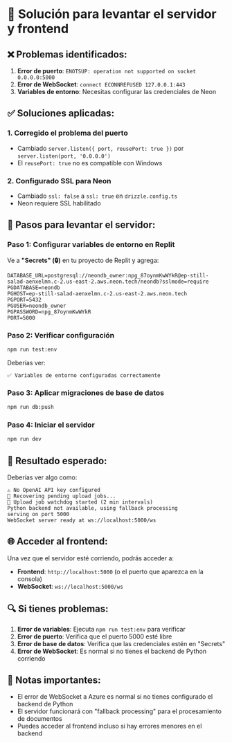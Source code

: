 # 🚀 Solución para levantar el servidor y frontend

## ❌ Problemas identificados:

1. **Error de puerto**: `ENOTSUP: operation not supported on socket 0.0.0.0:5000`
2. **Error de WebSocket**: `connect ECONNREFUSED 127.0.0.1:443`
3. **Variables de entorno**: Necesitas configurar las credenciales de Neon

## ✅ Soluciones aplicadas:

### 1. Corregido el problema del puerto
- Cambiado `server.listen({ port, reusePort: true })` por `server.listen(port, '0.0.0.0')`
- El `reusePort: true` no es compatible con Windows

### 2. Configurado SSL para Neon
- Cambiado `ssl: false` a `ssl: true` en `drizzle.config.ts`
- Neon requiere SSL habilitado

## 🔧 Pasos para levantar el servidor:

### Paso 1: Configurar variables de entorno en Replit

Ve a **"Secrets" (🔒)** en tu proyecto de Replit y agrega:

```
DATABASE_URL=postgresql://neondb_owner:npg_87oynmKwWYkR@ep-still-salad-aenxelmn.c-2.us-east-2.aws.neon.tech/neondb?sslmode=require
PGDATABASE=neondb
PGHOST=ep-still-salad-aenxelmn.c-2.us-east-2.aws.neon.tech
PGPORT=5432
PGUSER=neondb_owner
PGPASSWORD=npg_87oynmKwWYkR
PORT=5000
```

### Paso 2: Verificar configuración

```bash
npm run test:env
```

Deberías ver:
```
✅ Variables de entorno configuradas correctamente
```

### Paso 3: Aplicar migraciones de base de datos

```bash
npm run db:push
```

### Paso 4: Iniciar el servidor

```bash
npm run dev
```

## 🎯 Resultado esperado:

Deberías ver algo como:
```
⚠️ No OpenAI API key configured
🔄 Recovering pending upload jobs...
👀 Upload job watchdog started (2 min intervals)
Python backend not available, using fallback processing
serving on port 5000
WebSocket server ready at ws://localhost:5000/ws
```

## 🌐 Acceder al frontend:

Una vez que el servidor esté corriendo, podrás acceder a:
- **Frontend**: `http://localhost:5000` (o el puerto que aparezca en la consola)
- **WebSocket**: `ws://localhost:5000/ws`

## 🔍 Si tienes problemas:

1. **Error de variables**: Ejecuta `npm run test:env` para verificar
2. **Error de puerto**: Verifica que el puerto 5000 esté libre
3. **Error de base de datos**: Verifica que las credenciales estén en "Secrets"
4. **Error de WebSocket**: Es normal si no tienes el backend de Python corriendo

## 📝 Notas importantes:

- El error de WebSocket a Azure es normal si no tienes configurado el backend de Python
- El servidor funcionará con "fallback processing" para el procesamiento de documentos
- Puedes acceder al frontend incluso si hay errores menores en el backend

